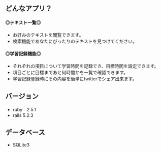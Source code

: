 ## どんなアプリ？
#### ◎テキスト一覧◎
  - お好みのテキストを閲覧できます。
  - 検索機能であなたにぴったりのテキストを見つけてください。
#### ◎学習記録機能◎
  - それぞれの項目について学習時間を記録でき、目標時間を設定できます。
  - 項目ごとに目標まであと何時間かを一覧で確認できます。
  - 学習記録登録時にその内容を簡単にtwitterでシェア出来ます。

## バージョン
- ruby　2.5.1
- rails 5.2.3

## データベース
- SQLite3
